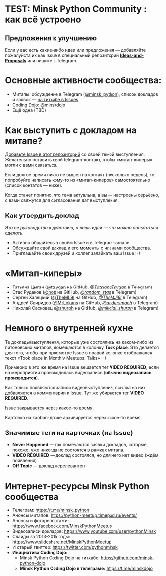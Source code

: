 # TEST: Minsk Python Community : как всё устроено
## Предложения к улучшению
Если у вас есть какие-либо идеи или предложения — добавляйте пожалуйста их как Issue в специальный репозиторий **[Ideas-and-Proposals](https://github.com/minskpython/ideas-and-proposals/issues)** или пишите в Telegram.


# Основные активности сообщества:
- Митапы: обсуждение в Telegram ([@minsk_python](https://t.me/minsk_python)), список докладов и заявок — [на гитхабе в Issues](https://github.com/minskpython/minskpython.github.io/issues)
- Coding Dojo: [@minskdojo](https://t.me/minskdojo)
- Ещё одна (TBD)


# Как выступить с докладом на митапе?
[Добавьте Issue в этот репозиторий](https://github.com/minskpython/minskpython.github.io/issues) со своей темой выступления. Желательно оставить свой telegram-контакт, чтобы «митап-киперы» могли с вами связаться.

Если долгое время никто не вышел на контакт (несколько недель), то попробуйте написать кому-то из «митап-киперов» самостоятельно (список контатов — ниже).

Когда станет понятно, что тема актуальна, а вы — настроены серьёзно, с вами свяжутся для согласования дат выступления.


## Как утвердить доклад
_Это не руководство к действию, а лишь идеи — что можно попытаться сделать._

- Активно общайтесь в своём Issue и в Telegram-канале.
- Обсуждайте свой доклад и его моменты с членами сообщества.
- Приглашайте своих друзей и коллег залайкать ваш Issue :-)


# «Митап-киперы»
- Татьяна Цыган ([@ttsygan](https://github.com/ttsygan) на GitHub, [*@TatsianaTsygan*](https://t.me/TatsianaTsygan) в Telegram)
- Стас Рудаков ([@nott](https://github.com/nott) на GitHub, [*@random_stas*](https://t.me/random_stas) в Telegram)
- Сергей Халецкий ([@TheML9I](https://github.com/TheML9I) на GitHub, [*@TheMJi9i*](https://t.me/TheMJi9i) в Telegram)
- Андрей Свиридов ([@MrLokans](https://github.com/MrLokans) на GitHub, [*@andersmach*](https://t.me/andersmach) в Telegram)
- Николай Сасковец ([@shurph](https://github.com/shurph) на GitHub, [*@mikalai_shurph*](https://t.me/mikalai_shurph) в Telegram)


# Немного о внутренней кухне
Те доклады/выступления, которые уже состоялись на каком-либо из питоновских митапов, помещаются в колонку **Took place**.
Это делается для того, чтобы при просмотре Issue в правой колонке отображался текст «Took place in Monthly Meetups: Talks» :-)

Примерно в это же время на Issue вешается тег **VIDEO REQUIRED**, если на мероприятии производилась видеозапись (**обычно видеозапись производится**).

Как только появляются записи видеовыступлений, ссылка на них добавляется в комментарии к Issue. Тут же убирается тег **VIDEO REQUIRED**.

Issue закрывается через какое-то время.

Карточка на kanban-доске архивируется через какое-то время.


## Значимые теги на карточках (на Issue)
- **Never Happened** — так помечаются заявки докладов, которые, похоже, уже никогда не состоятся в рамках митапа.
- **VIDEO REQUIRED** — доклад состоялся, но для него нет видео (ждём появления)
- **Off Topic** — доклад нерелевантен


# Интернет-ресурсы Minsk Python сообщества
- Телеграм: https://t.me/minsk_python
- Анонсы митапов: https://python-meetup.timepad.ru/events/
- Анонсы и фоторепортажи: https://www.facebook.com/MinskPythonMeetup
- Видеозаписи докладов: https://www.youtube.com/user/pythonMinsk
- Слайды за 2013-2015 годы: https://www.slideshare.net/MinskPythonMeetup
- И старый твиттер: https://twitter.com/pythonminsk
- **Инициатива Coding Dojo:**
  - Minsk Python Coding Dojo на гитхабе: https://github.com/minsk-python-dojo
  - **Minsk Python Coding Dojo в телеграме:** https://t.me/minskdojo
